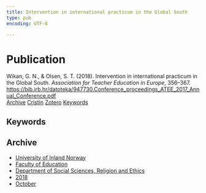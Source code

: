 ```yaml
---
title: Intervention in international practicum in the Global South
type: pub
encoding: UTF-8

---
```

<h1>Publication</h1>
<article id="csl-bib-container-3YPUAAZI" class="csl-bib-container">
  <div class="csl-bib-body"> <div class="csl-entry">Wikan, G. N., &#38; Olsen, S. T. (2018). Intervention in international practicum in the Global South. <i>Association for Teacher Education in Europe</i>, 356–367. <a href="https://bib.irb.hr/datoteka/947730.Conference_proceedings_ATEE_2017_Annual_Conference.pdf">https://bib.irb.hr/datoteka/947730.Conference_proceedings_ATEE_2017_Annual_Conference.pdf</a></div> </div>
  <div class="csl-bib-buttons">
    <a href="#taxonomy-article-3YPUAAZI" alt="archive" class="csl-bib-button">Archive</a>
    <a href="https://app.cristin.no/results/show.jsf?id=1625479" alt="Cristin" class="csl-bib-button">Cristin</a>
    <a href="http://zotero.org/groups/5881554/items/3YPUAAZI" alt="Zotero" class="csl-bib-button">Zotero</a>
    <a href="#keywords-article-3YPUAAZI" alt="keywords" class="csl-bib-button">Keywords</a>
  </div>
  <div id="csl-bib-meta-container-3YPUAAZI"></div>
</article>
<div id="csl-bib-meta-3YPUAAZI" class="csl-bib-meta">
  <article id="keywords-article-3YPUAAZI" class="keywords-article">
    <h1>Keywords</h1>
    
  </article>
  <article id="taxonomy-article-3YPUAAZI" class="taxonomy-article">
    <h1>Archive</h1>
    <ul>
      <li><a href="{{< params subfolder >}}en/archive/?key=3DCRN523">University of Inland Norway</a></li>
      <li><a href="{{< params subfolder >}}en/archive/?key=WYNZA47F">Faculty of Education</a></li>
      <li><a href="{{< params subfolder >}}en/archive/?key=XY7UYWKQ">Department of Social Sciences, Religion and Ethics</a></li>
      <li><a href="{{< params subfolder >}}en/archive/?key=9MEWKPK8">2018</a></li>
      <li><a href="{{< params subfolder >}}en/archive/?key=HYSQ6J3W">October</a></li>
    </ul>
  </article>
</div>
